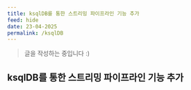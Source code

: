 ```yaml
---
title: ksqlDB를 통한 스트리밍 파이프라인 기능 추가
feed: hide
date: 23-04-2025
permalink: /ksqlDB
---
```


> 글을 작성하는 중입니다 :)

## ksqlDB를 통한 스트리밍 파이프라인 기능 추가





